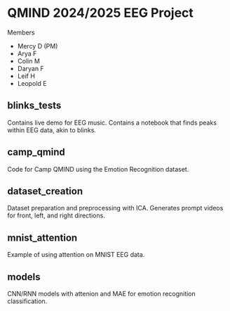 # QMIND 2024/2025 EEG Project
Members
- Mercy D (PM)
- Arya F
- Colin M
- Daryan F
- Leif H
- Leopold E

## blinks_tests
Contains live demo for EEG music. Contains a notebook that finds peaks within EEG data, akin to blinks.

## camp_qmind
Code for Camp QMIND using the Emotion Recognition dataset.

## dataset_creation
Dataset preparation and preprocessing with ICA. Generates prompt videos for front, left, and right directions.

## mnist_attention
Example of using attention on MNIST EEG data.

## models
CNN/RNN models with attenion and MAE for emotion recognition classification.
